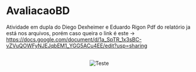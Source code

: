 # AvaliacaoBD
Atividade em dupla do Diego Dexheimer e Eduardo Rigon
Pdf do relatório ja está nos arquivos, porém caso queira o link é este -> https://docs.google.com/document/d/1a_SpTR_1x3sBC-vZVuQOWFyNJEJqbEM1_YGG5ACu4EE/edit?usp=sharing
<br />
<br />
<div align="center">
  
![Teste](https://i.imgur.com/I0DYmvw.jpg)

</div>
